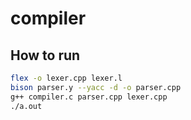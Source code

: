 # compiler

## How to run
```bash
flex -o lexer.cpp lexer.l
bison parser.y --yacc -d -o parser.cpp
g++ compiler.c parser.cpp lexer.cpp
./a.out
```